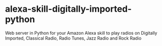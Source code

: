 # alexa-skill-digitally-imported-python
Web server in Python for your Amazon Alexa skill to play radios on Digitally Imported, Classical Radio, Radio Tunes, Jazz Radio and Rock Radio
